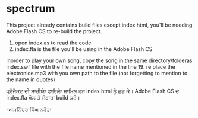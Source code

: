 spectrum
========
This project already contains build files except index.html, you'll be needing Adobe Flash CS to re-build the project.

1. open index.as to read the code
2. index.fla is the file you'll be using in the Adobe Flash CS

inorder to play your own song, copy the song in the same directory/folderas index.swf file with the file name mentioned in the line 19.
re place the electronice.mp3 with you own path to the file (not forgetting to mention to the name in quotes)



ਪ੍ਰੋਜੈਕਟ ਦੀ ਸਾਰੀਯਾੰ ਫ਼ਾਇਲਾੰ ਸ਼ਾਮਿਲ ਹਨ index.html ਨੂੰ ਛਡ ਕੇ। Adobe Flash CS ਚ index.fla ਖੋਲ ਕੇ ਦੋਬਾਰਾ build ਕਰੋ।


-ਅਮਨਿੰਦਰ ਸਿੰਘ ਨਰੋਤਾ

